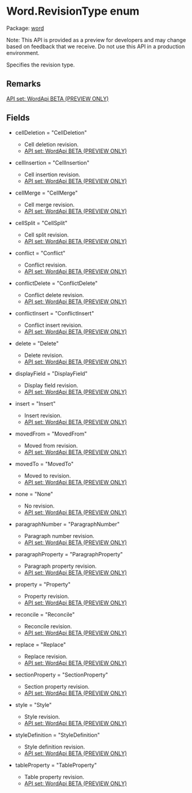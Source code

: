 # Word.RevisionType enum

Package: [word](/en-us/javascript/api/word)

Note: This API is provided as a preview for developers and may change based on feedback that we receive. Do not use this API in a production environment.

Specifies the revision type.

## Remarks

[API set: WordApi BETA (PREVIEW ONLY)](/en-us/office/dev/add-ins/reference/overview/visio-javascript-reference-overview)

## Fields

- cellDeletion = "CellDeletion"
  - Cell deletion revision.
  - [API set: WordApi BETA (PREVIEW ONLY)](/en-us/office/dev/add-ins/reference/overview/visio-javascript-reference-overview)

- cellInsertion = "CellInsertion"
  - Cell insertion revision.
  - [API set: WordApi BETA (PREVIEW ONLY)](/en-us/office/dev/add-ins/reference/overview/visio-javascript-reference-overview)

- cellMerge = "CellMerge"
  - Cell merge revision.
  - [API set: WordApi BETA (PREVIEW ONLY)](/en-us/office/dev/add-ins/reference/overview/visio-javascript-reference-overview)

- cellSplit = "CellSplit"
  - Cell split revision.
  - [API set: WordApi BETA (PREVIEW ONLY)](/en-us/office/dev/add-ins/reference/overview/visio-javascript-reference-overview)

- conflict = "Conflict"
  - Conflict revision.
  - [API set: WordApi BETA (PREVIEW ONLY)](/en-us/office/dev/add-ins/reference/overview/visio-javascript-reference-overview)

- conflictDelete = "ConflictDelete"
  - Conflict delete revision.
  - [API set: WordApi BETA (PREVIEW ONLY)](/en-us/office/dev/add-ins/reference/overview/visio-javascript-reference-overview)

- conflictInsert = "ConflictInsert"
  - Conflict insert revision.
  - [API set: WordApi BETA (PREVIEW ONLY)](/en-us/office/dev/add-ins/reference/overview/visio-javascript-reference-overview)

- delete = "Delete"
  - Delete revision.
  - [API set: WordApi BETA (PREVIEW ONLY)](/en-us/office/dev/add-ins/reference/overview/visio-javascript-reference-overview)

- displayField = "DisplayField"
  - Display field revision.
  - [API set: WordApi BETA (PREVIEW ONLY)](/en-us/office/dev/add-ins/reference/overview/visio-javascript-reference-overview)

- insert = "Insert"
  - Insert revision.
  - [API set: WordApi BETA (PREVIEW ONLY)](/en-us/office/dev/add-ins/reference/overview/visio-javascript-reference-overview)

- movedFrom = "MovedFrom"
  - Moved from revision.
  - [API set: WordApi BETA (PREVIEW ONLY)](/en-us/office/dev/add-ins/reference/overview/visio-javascript-reference-overview)

- movedTo = "MovedTo"
  - Moved to revision.
  - [API set: WordApi BETA (PREVIEW ONLY)](/en-us/office/dev/add-ins/reference/overview/visio-javascript-reference-overview)

- none = "None"
  - No revision.
  - [API set: WordApi BETA (PREVIEW ONLY)](/en-us/office/dev/add-ins/reference/overview/visio-javascript-reference-overview)

- paragraphNumber = "ParagraphNumber"
  - Paragraph number revision.
  - [API set: WordApi BETA (PREVIEW ONLY)](/en-us/office/dev/add-ins/reference/overview/visio-javascript-reference-overview)

- paragraphProperty = "ParagraphProperty"
  - Paragraph property revision.
  - [API set: WordApi BETA (PREVIEW ONLY)](/en-us/office/dev/add-ins/reference/overview/visio-javascript-reference-overview)

- property = "Property"
  - Property revision.
  - [API set: WordApi BETA (PREVIEW ONLY)](/en-us/office/dev/add-ins/reference/overview/visio-javascript-reference-overview)

- reconcile = "Reconcile"
  - Reconcile revision.
  - [API set: WordApi BETA (PREVIEW ONLY)](/en-us/office/dev/add-ins/reference/overview/visio-javascript-reference-overview)

- replace = "Replace"
  - Replace revision.
  - [API set: WordApi BETA (PREVIEW ONLY)](/en-us/office/dev/add-ins/reference/overview/visio-javascript-reference-overview)

- sectionProperty = "SectionProperty"
  - Section property revision.
  - [API set: WordApi BETA (PREVIEW ONLY)](/en-us/office/dev/add-ins/reference/overview/visio-javascript-reference-overview)

- style = "Style"
  - Style revision.
  - [API set: WordApi BETA (PREVIEW ONLY)](/en-us/office/dev/add-ins/reference/overview/visio-javascript-reference-overview)

- styleDefinition = "StyleDefinition"
  - Style definition revision.
  - [API set: WordApi BETA (PREVIEW ONLY)](/en-us/office/dev/add-ins/reference/overview/visio-javascript-reference-overview)

- tableProperty = "TableProperty"
  - Table property revision.
  - [API set: WordApi BETA (PREVIEW ONLY)](/en-us/office/dev/add-ins/reference/overview/visio-javascript-reference-overview)